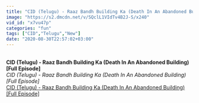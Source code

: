 ```yaml
---
title: "CID (Telugu) - Raaz Bandh Building Ka (Death In An Abandoned Building) [Full Episode]"
image: "https://s2.dmcdn.net/v/SQclL1VIdTv4B2J-S/x240"
vid_id: "x7vu47p"
categories: "fun"
tags: ["CID","Telugu","New"]
date: "2020-08-30T22:57:02+03:00"
---
```

<br><b>CID (Telugu) - Raaz Bandh Building Ka (Death In An Abandoned Building) [Full Episode]</b><br> <i>CID (Telugu) - Raaz Bandh Building Ka (Death In An Abandoned Building) [Full Episode]</i><br> <u>CID (Telugu) - Raaz Bandh Building Ka (Death In An Abandoned Building) [Full Episode]</u>
